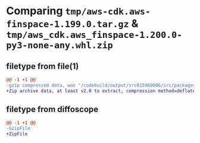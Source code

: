 # Comparing `tmp/aws-cdk.aws-finspace-1.199.0.tar.gz` & `tmp/aws_cdk.aws_finspace-1.200.0-py3-none-any.whl.zip`

## filetype from file(1)

```diff
@@ -1 +1 @@
-gzip compressed data, was "/codebuild/output/src015969006/src/packages/@aws-cdk/aws-finspace/dist/python/aws-cdk.aws-finspace-1.199.0.tar", last modified: Thu Apr 20 17:20:24 2023, max compression
+Zip archive data, at least v2.0 to extract, compression method=deflate
```

## filetype from diffoscope

```diff
@@ -1 +1 @@
-GzipFile
+ZipFile
```

